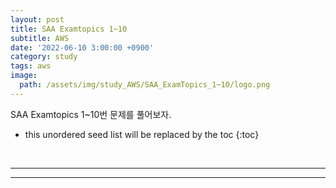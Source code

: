 ```yaml
---
layout: post
title: SAA Examtopics 1~10
subtitle: AWS
date: '2022-06-10 3:00:00 +0900'
category: study
tags: aws
image:
  path: /assets/img/study_AWS/SAA_ExamTopics_1~10/logo.png
---
```


SAA Examtopics 1~10번 문제를 풀어보자.

<!--more-->

* this unordered seed list will be replaced by the toc
{:toc}

<br>
<hr/>
<hr/>

